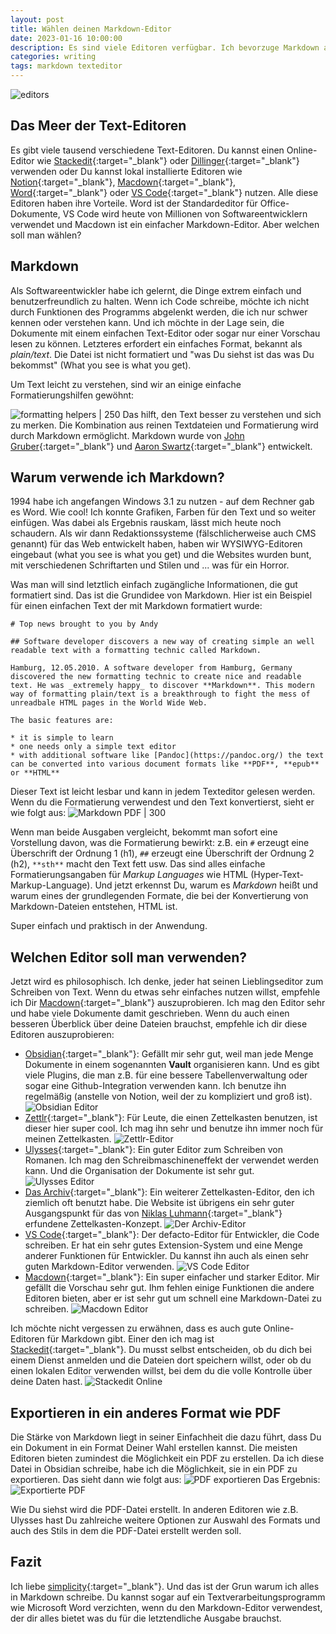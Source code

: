 ```yaml
---
layout: post
title: Wählen deinen Markdown-Editor
date: 2023-01-16 10:00:00
description: Es sind viele Editoren verfügbar. Ich bevorzuge Markdown als einen einfachen Text-Editor für alles
categories: writing
tags: markdown texteditor
---
```


![editors](/assets/images/markdown-text-editors.png)

## Das Meer der Text-Editoren 

Es gibt viele tausend verschiedene Text-Editoren. Du kannst einen Online-Editor wie [Stackedit](https://stackedit.io/){:target="_blank"} oder [Dillinger](https://dillinger.io/){:target="_blank"} verwenden oder Du kannst lokal installierte Editoren wie [Notion](https://www.notion.so){:target="_blank"}, [Macdown](https://macdown.uranusjr.com/){:target="_blank"}, [Word](https://www.microsoft.com/en-us/microsoft-365/word){:target="_blank"} oder [VS Code](https://code.visualstudio.com/){:target="_blank"} nutzen. Alle diese Editoren haben ihre Vorteile. Word ist der Standardeditor für Office-Dokumente, VS Code wird heute von Millionen von Softwareentwicklern verwendet und Macdown ist ein einfacher Markdown-Editor. Aber welchen soll man wählen?

## Markdown

Als Softwareentwickler habe ich gelernt, die Dinge extrem einfach und benutzerfreundlich zu halten. Wenn ich Code schreibe, möchte ich nicht durch Funktionen des Programms abgelenkt werden, die ich nur schwer kennen oder verstehen kann. Und ich möchte in der Lage sein, die Dokumente mit einem einfachen Text-Editor oder sogar nur einer Vorschau lesen zu können. Letzteres erfordert ein einfaches Format, bekannt als _plain/text_. Die Datei ist nicht formatiert und "was Du siehst ist das was Du bekommst" (What you see is what you get). 

Um Text leicht zu verstehen, sind wir an einige einfache Formatierungshilfen gewöhnt:

![formatting helpers | 250](/assets/images/markdown-example.png)
Das hilft, den Text besser zu verstehen und sich zu merken. Die Kombination aus reinen Textdateien und Formatierung wird durch Markdown ermöglicht. Markdown wurde von [John Gruber](https://daringfireball.net/){:target="_blank"} und [Aaron Swartz](https://en.wikipedia.org/wiki/Aaron_Swartz){:target="_blank"} entwickelt. 

## Warum verwende ich Markdown?

1994 habe ich angefangen Windows 3.1 zu nutzen - auf dem Rechner gab es Word. Wie cool! Ich konnte Grafiken, Farben für den Text und so weiter einfügen. Was dabei als Ergebnis rauskam, lässt mich heute noch schaudern. Als wir dann Redaktionssysteme (fälschlicherweise auch CMS genannt) für das Web entwickelt haben, haben wir WYSIWYG-Editoren eingebaut (what you see is what you get) und die Websites wurden bunt, mit verschiedenen Schriftarten und Stilen und ... was für ein Horror.

Was man will sind letztlich einfach zugängliche Informationen, die gut formatiert sind. Das ist die Grundidee von Markdown. Hier ist ein Beispiel für einen einfachen Text der mit Markdown formatiert wurde:

```
# Top news brought to you by Andy

## Software developer discovers a new way of creating simple an well readable text with a formatting technic called Markdown.

Hamburg, 12.05.2010. A software developer from Hamburg, Germany discovered the new formatting technic to create nice and readable text. He was _extremely happy_ to discover **Markdown**. This modern way of formatting plain/text is a breakthrough to fight the mess of unreadbale HTML pages in the World Wide Web. 

The basic features are:

* it is simple to learn 
* one needs only a simple text editor
* with additional software like [Pandoc](https://pandoc.org/) the text can be converted into various document formats like **PDF**, **epub** or **HTML**
```

Dieser Text ist leicht lesbar und kann in jedem Texteditor gelesen werden. Wenn du die Formatierung verwendest und den Text konvertierst, sieht er wie folgt aus:
![Markdown PDF | 300 ](/assets/images/markdown-pdf.png)

Wenn man beide Ausgaben vergleicht, bekommt man sofort eine Vorstellung davon, was die Formatierung bewirkt: z.B. ein `#` erzeugt eine Überschrift der Ordnung 1 (h1), `##` erzeugt eine Überschrift der Ordnung 2 (h2), `**sth**` macht den Text fett usw. Das sind alles einfache Formatierungsangaben für _Markup Languages_ wie HTML (Hyper-Text-Markup-Language). Und jetzt erkennst Du, warum es _Markdown_ heißt und warum eines der grundlegenden Formate, die bei der Konvertierung von Markdown-Dateien entstehen, HTML ist. 

Super einfach und praktisch in der Anwendung. 

## Welchen Editor soll man verwenden?

Jetzt wird es philosophisch. Ich denke, jeder hat seinen Lieblingseditor zum Schreiben von Text. Wenn du etwas sehr einfaches nutzen willst, empfehle ich Dir [Macdown](https://macdown.uranusjr.com/){:target="_blank"} auszuprobieren. Ich mag den Editor sehr und habe viele Dokumente damit geschrieben. Wenn du auch einen besseren Überblick über deine Dateien brauchst, empfehle ich dir diese Editoren auszuprobieren:

* [Obsidian](https://obsidian.md/){:target="_blank"}: Gefällt mir sehr gut, weil man jede Menge Dokumente in einem sogenannten **Vault** organisieren kann. Und es gibt viele Plugins, die man z.B. für eine bessere Tabellenverwaltung oder sogar eine Github-Integration verwenden kann. Ich benutze ihn regelmäßig (anstelle von Notion, weil der zu kompliziert und groß ist).
  ![Obsidian Editor](/assets/images/obsidian-editor.png)
* [Zettlr](https://www.zettlr.com/){:target="_blank"}: Für Leute, die einen Zettelkasten benutzen, ist dieser hier super cool. Ich mag ihn sehr und benutze ihn immer noch für meinen Zettelkasten.
  ![Zettlr-Editor](/assets/images/zettlr-editor.png)
* [Ulysses](https://ulysses.app/){:target="_blank"}: Ein guter Editor zum Schreiben von Romanen. Ich mag den Schreibmaschineneffekt der verwendet werden kann. Und die Organisation der Dokumente ist sehr gut.
  ![Ulysses Editor](/assets/images/ulysses-editor.png)
* [Das Archiv](https://zettelkasten.de/the-archive/){:target="_blank"}: Ein weiterer Zettelkasten-Editor, den ich ziemlich oft benutzt habe. Die Website ist übrigens ein sehr guter Ausgangspunkt für das von [Niklas Luhmann](https://de.wikipedia.org/wiki/Niklas_Luhmann){:target="_blank"} erfundene Zettelkasten-Konzept.
  ![Der Archiv-Editor](/assets/images/the-archive-editor.png)
* [VS Code](https://code.visualstudio.com/){:target="_blank"}: Der defacto-Editor für Entwickler, die Code schreiben. Er hat ein sehr gutes Extension-System und eine Menge anderer Funktionen für Entwickler. Du kannst ihn auch als einen sehr guten Markdown-Editor verwenden.
  ![VS Code Editor](/assets/images/vscode-editor.png)
* [Macdown](https://macdown.uranusjr.com/){:target="_blank"}: Ein super einfacher und starker Editor. Mir gefällt die Vorschau sehr gut. Ihm fehlen einige Funktionen die andere Editoren bieten, aber er ist sehr gut um schnell eine Markdown-Datei zu schreiben.
  ![Macdown Editor](/assets/images/macdown-editor.png)

Ich möchte nicht vergessen zu erwähnen, dass es auch gute Online-Editoren für Markdown gibt. Einer den ich mag ist [Stackedit](https://stackedit.io/app#){:target="_blank"}. Du musst selbst entscheiden, ob du dich bei einem Dienst anmelden und die Dateien dort speichern willst, oder ob du einen lokalen Editor verwenden willst, bei dem du die volle Kontrolle über deine Daten hast.
![Stackedit Online](/assets/images/stackedit-editor.png)

## Exportieren in ein anderes Format wie PDF

Die Stärke von Markdown liegt in seiner Einfachheit die dazu führt, dass Du ein Dokument in ein Format Deiner Wahl erstellen kannst. Die meisten Editoren bieten zumindest die Möglichkeit ein PDF zu erstellen. Da ich diese Datei in Obsidian schreibe, habe ich die Möglichkeit, sie in ein PDF zu exportieren. Das sieht dann wie folgt aus: 
![PDF exportieren](/assets/images/export-pdf.png)
Das Ergebnis:
![Exportierte PDF](/Assets/Bilder/exportierte-pdf.png)

Wie Du siehst wird die PDF-Datei erstellt. In anderen Editoren wie z.B. Ulysses hast Du zahlreiche weitere Optionen zur Auswahl des Formats und auch des Stils in dem die PDF-Datei erstellt werden soll.

## Fazit

Ich liebe [simplicity](http://www.amazingcto.com/){:target="_blank"}. Und das ist der Grun warum ich alles in Markdown schreibe. Du kannst sogar auf ein Textverarbeitungsprogramm wie Microsoft Word verzichten, wenn du den Markdown-Editor verwendest, der dir alles bietet was du für die letztendliche Ausgabe brauchst. 
